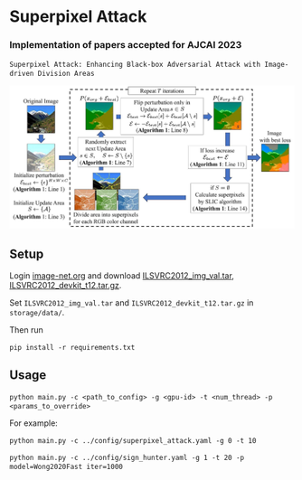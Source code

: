 # Superpixel Attack

### Implementation of papers accepted for AJCAI 2023

    Superpixel Attack: Enhancing Black-box Adversarial Attack with Image-driven Division Areas

![superpixel_attack](assets/superpixel_attack.jpg)

## Setup

Login [image-net.org](https://image-net.org/login.php) and download
[ILSVRC2012_img_val.tar](https://image-net.org/data/ILSVRC/2012/ILSVRC2012_img_val.tar),
[ILSVRC2012_devkit_t12.tar.gz](https://image-net.org/data/ILSVRC/2012/ILSVRC2012_devkit_t12.tar.gz).

Set `ILSVRC2012_img_val.tar` and `ILSVRC2012_devkit_t12.tar.gz` in
`storage/data/`.

Then run

```
pip install -r requirements.txt
```

## Usage

```
python main.py -c <path_to_config> -g <gpu-id> -t <num_thread> -p <params_to_override>
```

For example:

```
python main.py -c ../config/superpixel_attack.yaml -g 0 -t 10
```

```
python main.py -c ../config/sign_hunter.yaml -g 1 -t 20 -p model=Wong2020Fast iter=1000
```
